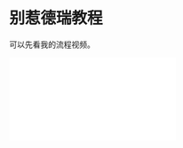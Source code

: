 # 别惹德瑞教程

<p align="center"><b26日晚失效。</p></b>

可以先看我的流程视频。

<iframe src="//player.bilibili.com/player.html?aid=298264198&bvid=BV1DF411g7vR&cid=578225233&page=1" scrolling="no" border="0" frameborder="no" framespacing="0" allowfullscreen="true"> </iframe>
